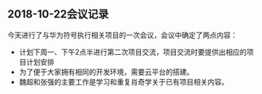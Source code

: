 
## 2018-10-22会议记录
今天进行了与华为符号执行相关项目的一次会议，会议中确定了两点内容：
- 计划下周一、下午2点半进行第二次项目交流，项目交流时要提供出相应的项目计划安排
- 为了便于大家拥有相同的开发环境，需要云平台的搭建。
- 魏超和张强的主要工作是学习和重复肖奇学关于已有项目相关内容。
